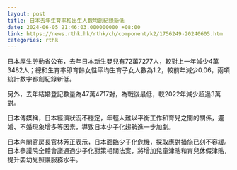 ```yaml
---
layout: post
title: 日本去年生育率和出生人數均創紀錄新低
date: 2024-06-05 21:46:03.000000000 +08:00
link: https://news.rthk.hk/rthk/ch/component/k2/1756249-20240605.htm
categories: rthk
---
```


日本厚生勞動省公布，去年日本新生嬰兒有72萬7277人，較對上一年減少4萬3482人；總和生育率即育齡女性平均生育子女人數為1.2，較前年減少0.06，兩項統計數字都創紀錄新低。

另外，去年結婚登記數量為47萬4717對，為戰後最低，較2022年減少超過3萬對。

日本傳媒稱，日本經濟狀況不穩定，年輕人難以平衡工作和育兒之間的關係，遲婚、不婚現象增多等因素，導致日本少子化趨勢進一步加劇。

日本內閣官房長官林芳正表示，日本面臨少子化危機，採取應對措施已刻不容緩。日本參議院全體會議通過少子化對策相關法案，將增加兒童津貼和育兒休假津貼，提升嬰幼兒照護服務水平。
